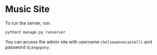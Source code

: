 # Music Site

To run the server, run:

```py
python3 manage.py runserver
```

You can access the admin site with username `chelseaannecastelli` and password `djangopony`.
